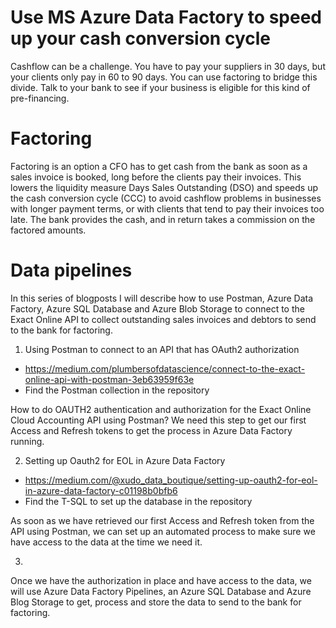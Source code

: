 # Use MS Azure Data Factory to speed up your cash conversion cycle

Cashflow can be a challenge. You have to pay your suppliers in 30 days, but your clients only pay in 60 to 90 days. You can use factoring to bridge this divide. Talk to your bank to see if your business is eligible for this kind of pre-financing.

# Factoring
Factoring is an option a CFO has to get cash from the bank as soon as a sales invoice is booked, long before the clients pay their invoices. This lowers the liquidity measure Days Sales Outstanding (DSO) and speeds up the cash conversion cycle (CCC) to avoid cashflow problems in businesses with longer payment terms, or with clients that tend to pay their invoices too late. The bank provides the cash, and in return takes a commission on the factored amounts.

# Data pipelines
In this series of blogposts I will describe how to use Postman, Azure Data Factory, Azure SQL Database and Azure Blob Storage to connect to the Exact Online API to collect outstanding sales invoices and debtors to send to the bank for factoring.

1. Using Postman to connect to an API that has OAuth2 authorization 
  - https://medium.com/plumbersofdatascience/connect-to-the-exact-online-api-with-postman-3eb63959f63e
  - Find the Postman collection in the repository
  
How to do OAUTH2 authentication and authorization for the Exact Online Cloud Accounting API using Postman? We need this step to get our first Access and Refresh tokens to get the process in Azure Data Factory running.

2. Setting up Oauth2 for EOL in Azure Data Factory
  - https://medium.com/@xudo_data_boutique/setting-up-oauth2-for-eol-in-azure-data-factory-c01198b0bfb6
  - Find the T-SQL to set up the database in the repository

As soon as we have retrieved our first Access and Refresh token from the API using Postman, we can set up an automated process to make sure we have access to the data at the time we need it.

3. 

Once we have the authorization in place and have access to the data, we will use Azure Data Factory Pipelines, an Azure SQL Database and Azure Blog Storage to get, process and store the data to send to the bank for factoring.
